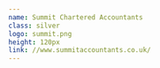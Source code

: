 ```yaml
---
name: Summit Chartered Accountants
class: silver
logo: summit.png
height: 120px
link: //www.summitaccountants.co.uk/
---
```

